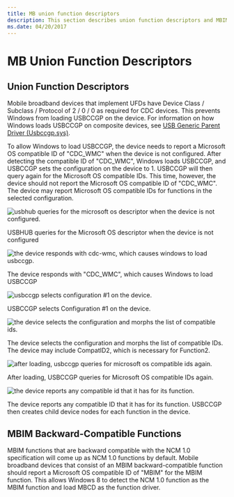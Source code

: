 ```yaml
---
title: MB union function descriptors
description: This section describes union function descriptors and MBIM backwards-compatible functions for MB devices
ms.date: 04/20/2017
---
```


# MB Union Function Descriptors


## Union Function Descriptors


Mobile broadband devices that implement UFDs have Device Class / Subclass / Protocol of 2 / 0 / 0 as required for CDC devices. This prevents Windows from loading USBCCGP on the device. For information on how Windows loads USBCCGP on composite devices, see [USB Generic Parent Driver (Usbccgp.sys)](/windows-hardware/drivers/ddi/index).

To allow Windows to load USBCCGP, the device needs to report a Microsoft OS compatible ID of "CDC\_WMC" when the device is not configured. After detecting the compatible ID of "CDC\_WMC", Windows loads USBCCGP, and USBCCGP sets the configuration on the device to 1. USBCCGP will then query again for the Microsoft OS compatible IDs. This time, however, the device should not report the Microsoft OS compatible ID of "CDC\_WMC". The device may report Microsoft OS compatible IDs for functions in the selected configuration.

![usbhub queries for the microsoft os descriptor when the device is not configured.](images/mbim1.png)

USBHUB queries for the Microsoft OS descriptor when the device is not configured

![the device responds with cdc\-wmc, which causes windows to load usbccgp.](images/mbim2.png)

The device responds with "CDC\_WMC", which causes Windows to load USBCCGP

![usbccgp selects configuration \#1 on the device.](images/mbim3.png)

USBCCGP selects Configuration \#1 on the device.

![the device selects the configuration and morphs the list of compatible ids.](images/mbim4.png)

The device selects the configuration and morphs the list of compatible IDs. The device may include CompatID2, which is necessary for Function2.

![after loading, usbccgp queries for microsoft os compatible ids again.](images/mbim5.png)

After loading, USBCCGP queries for Microsoft OS compatible IDs again.

![the device reports any compatible id that it has for its function.](images/mbim6.png)

The device reports any compatible ID that it has for its function. USBCCGP then creates child device nodes for each function in the device.

## MBIM Backward-Compatible Functions


MBIM functions that are backward compatible with the NCM 1.0 specification will come up as NCM 1.0 functions by default. Mobile broadband devices that consist of an MBIM backward-compatible function should report a Microsoft OS compatible ID of "MBIM" for the MBIM function. This allows Windows 8 to detect the NCM 1.0 function as the MBIM function and load MBCD as the function driver.

 

